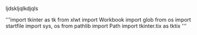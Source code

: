 ljdskljqlkdjqls

'''import tkinter as tk
from xlwt import Workbook 
import glob
from os import startfile
import sys, os
from pathlib import Path
import tkinter.tix as tktix
'''